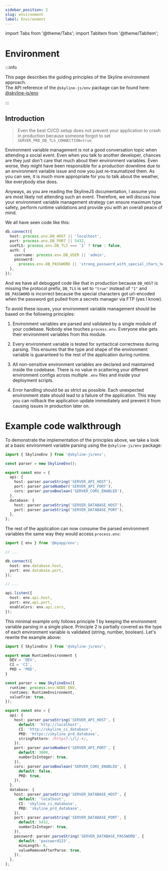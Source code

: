 ```yaml
---
sidebar_position: 2
slug: environment
label: Environment
---
```


import Tabs from '@theme/Tabs';
import TabItem from '@theme/TabItem';

# Environment

:::info

This page describes the guiding principles of the Skyline environment approach. <br />
The API reference of the `@skyline-js/env` package can be found here: [@skyline-js/env](/docs/api-reference/env)

:::

## Introduction

> Even the best CI/CD setup does not prevent your application to crash in production because someone forgot to set `SERVER_PRD_DB_TLS_CONNECTION=true`

Environment variable management is not a good conversation topic when attending a social event. Even when you talk to another developer, chances are they just don't care that much about their environment variables.
Even worse, they might have been responsible for a production downtime due to an environment variable issue and now you just re-traumatized them. As you can see, it is much more appropriate for you to talk about the weather, like everybody else does.

Anyways, as you are reading the SkylineJS documentation, I assume you are most likely not attending such an event. Therefore, we will discuss how your environment variable management strategy can ensure maximum type safety, perform runtime validations and provide you with an overall peace of mind.

We all have seen code like this:

```ts
db.connect({
  host: process.env.DB_HOST || 'localhost',
  port: process.env.DB_PORT || 5432,
  useTLS: process.env.DB_TLS === '1' ? true : false,
  auth: {
    username: process.env.DB_USER || 'admin',
    password:
      process.env.DB_PASSWORD || 'strong_password_with_special_chars_%#!',
  },
});
```

And we have all debugged code like that in production because `DB_HOST` is missing the protocol prefix, `DB_TLS` is set to `"true"` instead of `"1"` and `DB_PASSWORD` is incorrect because the special characters got url-encoded when the password got pulled from a secrets manager via FTP (yes I know).

To avoid these issues, your environment variable management should be based on the following principles:

1. Environment variables are parsed and validated by a single module of your codebase. Nobody else touches `process.env`. Everyone else gets their environment variables from this module.

2. Every environment variable is tested for syntactical correctness during parsing. This ensures that the type and shape of the environment variable is guaranteed to the rest of the application during runtime.

3. All non-sensitive environment variables are declared and maintained inside the codebase. There is no value in scattering your different environment configs across multiple `.env` files and inside your deployment scripts.

4. Error handling should be as strict as possible. Each unexpected environment state should lead to a failure of the application. This way you can rollback the application update immediately and prevent it from causing issues in production later on.

# Example code walkthrough

To demonstrate the implementation of the principles above, we take a look at a basic environment variable parsing using the `@skyline-js/env` package:

```ts
import { SkylineEnv } from '@skyline-js/env';

const parser = new SkylineEnv();

export const env = {
  api: {
    host: parser.parseString('SERVER_API_HOST'),
    port: parser.parseNumber('SERVER_API_PORT'),
    cors: parser.parseBoolean('SERVER_CORS_ENABLED'),
  },
  database: {
    host: parser.parseString('SERVER_DATABASE_HOST'),
    port: parser.parseString('SERVER_DATABASE_PORT'),
  },
};
```

The rest of the application can now consume the parsed environment variables the same way they would access `process.env`:

```ts
import { env } from '@myapp/env';

// ...

db.connect({
  host: env.database.host,
  port: env.database.port,
});

// ...

api.listen({
  host: env.api.host,
  port: env.api.port,
  enableCors: env.api.cors,
});
```

This minimal example only follows principle 1 by keeping the environment variable parsing in a single place. Principle 2 is partially covered as the type of each environment variable is validated (string, number, boolean). Let's rewrite the example above:

```ts
import { SkylineEnv } from '@skyline-js/env';

export enum RuntimeEnvironment {
  DEV = 'DEV',
  CI = 'CI',
  PRD = 'PRD',
}

const parser = new SkylineEnv({
  runtime: process.env.NODE_ENV,
  runtimes: RuntimeEnvironment,
  valueTrim: true,
});

export const env = {
  api: {
    host: parser.parseString('SERVER_API_HOST', {
      default: 'http://localhost',
      CI: 'http://skyline_ci_database',
      PRD: 'https://skyline_prd_database',
      stringPattern: /https?:\/\/.+/,
    }),
    port: parser.parseNumber('SERVER_API_PORT', {
      default: 3000,
      numberIsInteger: true,
    }),
    cors: parser.parseBoolean('SERVER_CORS_ENABLED', {
      default: false,
      PRD: true,
    }),
  },
  database: {
    host: parser.parseString('SERVER_DATABASE_HOST', {
      default: 'localhost',
      CI: 'skyline_ci_database',
      PRD: 'skyline_prd_database',
    }),
    port: parser.parseString('SERVER_DATABASE_PORT', {
      default: 5432,
      numberIsInteger: true,
    }),
    password: parser.parseString('SERVER_DATABASE_PASSWORD', {
      default: 'password123',
      minLength: 6,
      valueRemoveAfterParse: true,
    }),
  },
};
```

<!--
Example "email" and "file upload" that are lazy initialized and if not validated at application start can cause issues later on when they get used.

## Derived state

The environment is not the time to derive any state/ configs.
The env should be an exact representation of your env vars.
decryption/ encryption

RuntimeEnvironemt -> DEV, CI, PRD
base64 encoding etc?

Example: Redis host + port. You might have 10 features that want to create a redis connection
-->
